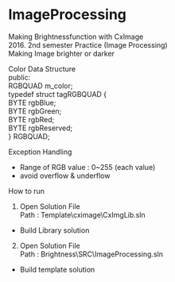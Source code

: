# ImageProcessing
Making Brightnessfunction with CxImage<br/>
2016. 2nd semester Practice (Image Processing)<br/>
Making Image brighter or darker<br/>

Color Data Structure<br/>
public:<br/>
  RGBQUAD m_color;<br/>
typedef struct tagRGBQUAD {<br/>
  BYTE rgbBlue;<br/>
  BYTE rgbGreen;<br/>
  BYTE rgbRed;<br/>
  BYTE rgbReserved;<br/>
} RGBQUAD;<br/>

Exception Handling<br/>
 - Range of RGB value : 0~255 (each value)<br/>
 - avoid overflow & underflow<br/>
 
How to run<br/>

1. Open Solution File<br/>
Path : Template\cximage\CxImgLib.sln<br/>
- Build Library solution<br/>

2. Open Solution File<br/>
Path : Brightness\SRC\ImageProcessing.sln<br/>
- Build template solution<br/>
